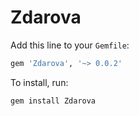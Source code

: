 # Zdarova

Add this line to your `Gemfile`:
```ruby
gem 'Zdarova', '~> 0.0.2'
```
To install, run:
```bash
gem install Zdarova
```
